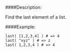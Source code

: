 ####Description:

Find the last element of a list.

####Example:
```
last( [1,2,3,4] ) # => 4
last( "xyz" ) # => z
last( 1,2,3,4 ) # => 4
```
